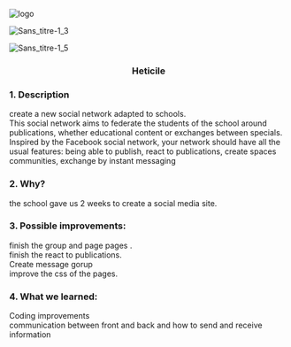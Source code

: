 ![logo](https://user-images.githubusercontent.com/97188701/170020593-a4a2b19c-c321-4a7a-a7cd-8dfa3e13b0b4.png)

![Sans_titre-1_3](https://user-images.githubusercontent.com/97188701/170018031-037a3996-6cdc-43d9-9ab9-d9e12d3aa488.png)

![Sans_titre-1_5](https://user-images.githubusercontent.com/97188701/170018091-f4e7ef8d-46f0-4be0-8d36-0e82227c0bbe.png)


### <p align="center"> Heticile  </p>

### 1. Description

create a new social network adapted to schools. <br>
This social network aims to federate the students of the school around <br>
publications, whether educational content or exchanges between specials. <br>
Inspired by the Facebook social network, your network should have all the <br>
usual features: being able to publish, react to publications, create spaces <br>
communities, exchange by instant messaging <br>


### 2. Why?
the school gave us 2 weeks to create a social media site.


### 3. Possible improvements:
finish the group and page pages . <br>
finish the react to publications. <br>
Create message gorup <br>
improve the css of the pages. <br>

### 4. What we learned: 
Coding improvements <br>
communication between front and back and how to send and receive information  <br>
